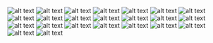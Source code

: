 ![alt text](1.png) ![alt text](2.png) ![alt text](3.png) ![alt text](4.png) ![alt text](5.png) ![alt text](6.png) ![alt text](7.png) ![alt text](8.png) ![alt text](9.png) ![alt text](10.png) ![alt text](11.png) ![alt text](12.png) ![alt text](13.png) ![alt text](14.png) ![alt text](15.png) ![alt text](16.png) ![alt text](17.png) ![alt text](18.png) ![alt text](19.png) ![alt text](20.png) ![alt text](21.png) ![alt text](22.png) ![alt text](23.png)